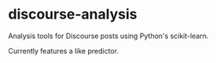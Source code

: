 # discourse-analysis

Analysis tools for Discourse posts using Python's scikit-learn.

Currently features a like predictor.